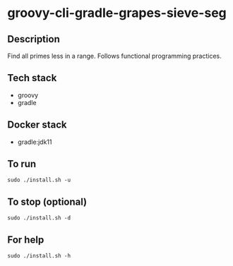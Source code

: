 # groovy-cli-gradle-grapes-sieve-seg

## Description
Find all primes less in a range. Follows functional programming practices.

## Tech stack
- groovy
- gradle

## Docker stack
- gradle:jdk11

## To run
`sudo ./install.sh -u`

## To stop (optional)
`sudo ./install.sh -d`

## For help
`sudo ./install.sh -h`